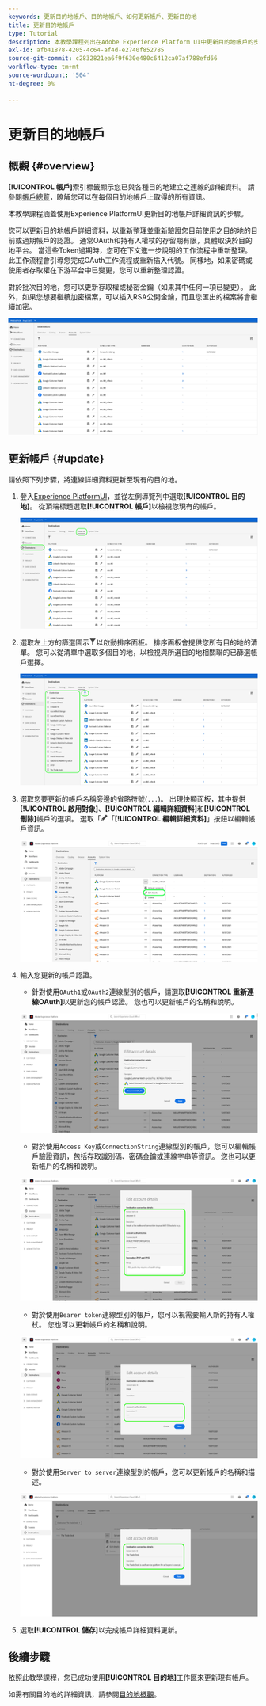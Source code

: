 ```yaml
---
keywords: 更新目的地帳戶、目的地帳戶、如何更新帳戶、更新目的地
title: 更新目的地帳戶
type: Tutorial
description: 本教學課程列出在Adobe Experience Platform UI中更新目的地帳戶的步驟
exl-id: afb41878-4205-4c64-af4d-e2740f852785
source-git-commit: c2832821ea6f9f630e480c6412ca07af788efd66
workflow-type: tm+mt
source-wordcount: '504'
ht-degree: 0%

---
```


# 更新目的地帳戶

## 概觀 {#overview}

**[!UICONTROL 帳戶]**&#x200B;索引標籤顯示您已與各種目的地建立之連線的詳細資料。 請參閱[帳戶總覽](../ui/destinations-workspace.md#accounts)，瞭解您可以在每個目的地帳戶上取得的所有資訊。

本教學課程涵蓋使用Experience PlatformUI更新目的地帳戶詳細資訊的步驟。

您可以更新目的地帳戶詳細資料，以重新整理並重新驗證您目前使用之目的地的目前或過期帳戶的認證。 通常OAuth和持有人權杖的存留期有限，具體取決於目的地平台。 當這些Token過期時，您可在下文進一步說明的工作流程中重新整理。 此工作流程會引導您完成OAuth工作流程或重新插入代號。 同樣地，如果密碼或使用者存取權在下游平台中已變更，您可以重新整理認證。

對於批次目的地，您可以更新存取權或秘密金鑰（如果其中任何一項已變更）。 此外，如果您想要繼續加密檔案，可以插入RSA公開金鑰，而且您匯出的檔案將會繼續加密。

![帳戶標籤](../assets/ui/update-accounts/destination-accounts.png)

## 更新帳戶 {#update}

請依照下列步驟，將連線詳細資料更新至現有的目的地。

1. 登入[Experience PlatformUI](https://platform.adobe.com/)，並從左側導覽列中選取&#x200B;**[!UICONTROL 目的地]**。 從頂端標題選取&#x200B;**[!UICONTROL 帳戶]**&#x200B;以檢視您現有的帳戶。

   ![帳戶標籤](../assets/ui/update-accounts/accounts-tab.png)

2. 選取左上方的篩選圖示![篩選圖示](/help/images/icons/filter.png)以啟動排序面板。 排序面板會提供您所有目的地的清單。 您可以從清單中選取多個目的地，以檢視與所選目的地相關聯的已篩選帳戶選擇。

   ![篩選目的地帳戶](../assets/ui/update-accounts/filter-accounts.png)

3. 選取您要更新的帳戶名稱旁邊的省略符號(`...`)。 出現快顯面板，其中提供&#x200B;**[!UICONTROL 啟用對象]**、**[!UICONTROL 編輯詳細資料]**&#x200B;和&#x200B;**[!UICONTROL 刪除]**&#x200B;帳戶的選項。 選取「![編輯詳細資料」按鈕](/help/images/icons/edit.png)「**[!UICONTROL 編輯詳細資料]**」按鈕以編輯帳戶資訊。

   ![編輯帳戶](../assets/ui/update-accounts/accounts-edit.png)

4. 輸入您更新的帳戶認證。

   * 針對使用`OAuth1`或`OAuth2`連線型別的帳戶，請選取&#x200B;**[!UICONTROL 重新連線OAuth]**&#x200B;以更新您的帳戶認證。 您也可以更新帳戶的名稱和說明。

   ![編輯詳細資料OAuth](../assets/ui/update-accounts/edit-details-oauth.png)

   * 對於使用`Access Key`或`ConnectionString`連線型別的帳戶，您可以編輯帳戶驗證資訊，包括存取識別碼、密碼金鑰或連線字串等資訊。 您也可以更新帳戶的名稱和說明。

   ![編輯詳細資料存取金鑰](../assets/ui/update-accounts/edit-details-key.png)

   * 對於使用`Bearer token`連線型別的帳戶，您可以視需要輸入新的持有人權杖。 您也可以更新帳戶的名稱和說明。

   ![編輯詳細資訊持有人權杖](../assets/ui/update-accounts/edit-details-bearer.png)

   * 對於使用`Server to server`連線型別的帳戶，您可以更新帳戶的名稱和描述。

   ![編輯伺服器對伺服器的詳細資料](../assets/ui/update-accounts/edit-details-s2s.png)

5. 選取&#x200B;**[!UICONTROL 儲存]**&#x200B;以完成帳戶詳細資料更新。

## 後續步驟

依照此教學課程，您已成功使用&#x200B;**[!UICONTROL 目的地]**&#x200B;工作區來更新現有帳戶。

如需有關目的地的詳細資訊，請參閱[目的地概觀](../catalog/overview.md)。